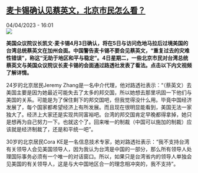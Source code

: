 <!--1680617702000-->
[麦卡锡确认见蔡英文，北京市民怎么看？](https://www.rfi.fr/cn/%E4%B8%AD%E5%9B%BD/20230404-%E9%BA%A6%E5%8D%A1%E9%94%A1%E7%A1%AE%E8%AE%A4%E8%A7%81%E8%94%A1%E8%8B%B1%E6%96%87%EF%BC%8C%E5%8C%97%E4%BA%AC%E5%B8%82%E6%B0%91%E6%80%8E%E4%B9%88%E7%9C%8B)
------

<div>04/04/2023 - 16:01</div><img src="https://s.rfi.fr/media/display/99528b18-d2ef-11ed-86b0-005056bfb2b6/w:1280/p:16x9/Capture-1523.JPG"><p><strong>美国众议院议长凯文·麦卡锡4月3日确认，将在5日与访问危地马拉后过境美国的台湾总统蔡英文在加州会面。中国警告麦卡锡不要会见蔡英文，“重复过去的灾难性错误”，称这“无助于地区和平与稳定”。4日星期二，一些北京市民对台湾总统蔡英文与美国众议院议长麦卡锡的会面通过路透社发表了看法。点击以下内文视频了解详情。                    </strong></p><div><p>24岁的北京居民Jeremy Zhang是一名中介代理，他对路透社表示：“（蔡英文）去美国主要是因为她最近可能失去了太多的邦交国，所以她想去那里巩固一下他们与美国的关系。可能是为了保住剩下的邦交国吧，但我觉得没什么用。毕竟中国经济发展了，每个国家都希望经济上有所发展。而且现在很明显能看到，美国无法一家独大了。经济上大家还是实现共同富裕吧。台湾的邦交国肯定早晚都得拿掉，她只是想再为自己努力一下。也就这个了。回来唯一的制裁（中国可以施加的制裁）应该就是经济制裁了，还是和平统一吧”。</p><p>30岁的北京居民Cora KE是一名信息技术专家，她对路透社表示：“我不支持台湾有关领导人会见美国领导人，因为我认为台湾是中国的一部分，那么所有领导人处理国际事务必须有一个唯一的对话窗口。所以，如果只是台湾省内的领导人单独会见美国的有关领导人，这是与大中国地区合一的理念相冲突的，我不支持”。</p><div data-selfpromo-newsletter></div><div data-selfpromo-app></div></div>
